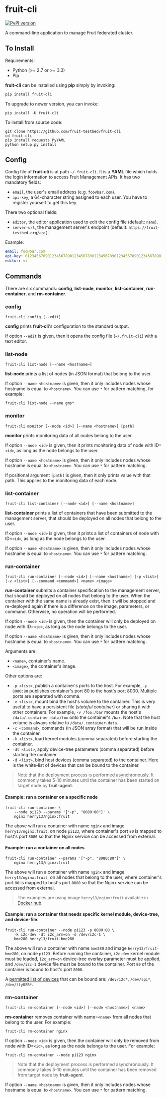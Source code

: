 fruit-cli
=========

[![PyPI version](https://badge.fury.io/py/fruit-cli.svg)](https://badge.fury.io/py/fruit-cli)

A command-line application to manage Fruit federated cluster.


## To Install

Requirements:

- Python (>= 2.7 or >= 3.3)
- Pip

**fruit-cli** can be installed using **pip** simply by invoking:

```sh
pip install fruit-cli
```

To upgrade to newer version, you can invoke:

```shell
pip install -U fruit-cli
```

To install from source code:

```shell
git clone https://github.com/fruit-testbed/fruit-cli
cd fruit-cli
pip install requests PyYAML
python setup.py install
```


## Config

Config file of **fruit-cli** is at path `~/.fruit-cli`. It is a **YAML** file which holds
the login information to access Fruit Management APIs. It has two mandatory fields:

- `email`, the user's  email address (e.g. `foo@bar.com`).
- `api-key`, a 64-character string assigned to each user. You have to register yourself
  to get this key.

There two optional fields:

* `editor`, the editor application used to edit the config file (default: `nano`).
* `server-url`, the management server's endpoint (default: `https://fruit-testbed.org/api`).

Example:

```yaml
email: foo@bar.com
api-key: 0123456789012345678901234567890123456789012345678901234567890123
editor: vi
```


## Commands

There are six commands: **config**, **list-node**, **monitor**, **list-container**,
**run-container**, and **rm-container**.


### config

`fruit-cli config [--edit]`

**config** prints **fruit-cli**'s configuration to the standard output.

If option `--edit` is given, then it opens the config file (`~/.fruit-cli`) with a text editor.


### list-node

`fruit-cli list-node [--name <hostname>]`

**list-node** prints a list of nodes (in JSON format) that belong to the user.

If option `--name <hostname>` is given, then it only includes nodes whose hostname is equal to `<hostname>`. You can use `*` for pattern matching, for example:

```shell
fruit-cli list-node --name gms*
```


### monitor

`fruit-cli monitor [--node <id>] [--name <hostname>] [path]`

**monitor** prints monitoring data of all nodes belong to the user.

If option `--node <id>` is given, then it prints monitoring data of node with ID=`<id>`,
as long as the node belongs to the user.

If option `--name <hostname>` is given, then it only includes nodes whose hostname is equal to `<hostname>`. You can use `*` for pattern matching.

If positional argument `[path]` is given, then it only prints value with that path. This applies to the monitoring data of each node.


### list-container

`fruit-cli list-container [--node <id>] [--name <hostname>]`

**list-container** prints a list of containers that have been submitted to the management
server, that should be deployed on all nodes that belong to the user.

If option `--node <id>` is given, then it prints a list of containers of node with
ID=`<id>`, as long as the node belongs to the user.

If option `--name <hostname>` is given, then it only includes nodes whose hostname is equal to `<hostname>`. You can use `*` for pattern matching.


### run-container

`fruit-cli run-container [--node <id>] [--name <hostname>] [-p <list>] [-v <list>] [--command <command>] <name> <image>`

**run-container** submits a container specification to the management server,
that should be deployed on all nodes that belong to the user. When the container
with the same name is already exist, then it will be stopped and re-deployed again
if there is a difference on the image, parameters, or command.
Otherwise, no operation will be performed.

If option `--node <id>` is given, then the container will only be deployed on node
with ID=`<id>`, as long as the node belongs to the user.

If option `--name <hostname>` is given, then it only includes nodes whose hostname is equal to `<hostname>`. You can use `*` for pattern matching.

Arguments are:
- `<name>`, container's name.
- `<image>`, the container's image.

Other options are:
- `-p <list>`, publish a container's ports to the host. For example,
  `-p 8000:80` publishes container's port 80 to the host's port 8000.
  Multiple ports are separated with comma.
- `-v <list>`, mount bind the host's volume to the container. This is very useful
  to have a persistent file (_stateful container_) or sharing it with other containers. For example,
  `-v /foo:/bar` mounts the host's `/data/.container-data/foo`
  onto the container's `/bar`. Note that the host volume is always relative to `/data/.container-data`.
- `-c <command>`, commands (in JSON array format) that will be run inside the container.
- `-k <list>`, load kernel modules (comma separated) before starting the container.
- `-dt <list>`, apply device-tree parameters (comma separated) before starting the container.
- `-d <list>`, bind host devices (comma separated) to the container. [Here](https://github.com/fruit-testbed/fruit-agent/blob/1436ae0a99e784461a586feffea499841c39fe4c/fruit-container.in#L24) is the white-list of devices that can be bound to the container.

> Note that the deployment process is performed asynchronously. It commonly takes 5-10
> minutes until the container has been started on target node by **fruit-agent**.


#### Example: run a container on a specific node

```shell
fruit-cli run-container \
    --node pi123 --params '["-p", "8080:80"]' \
    nginx herry13/nginx:fruit
```

The above will run a container with name `nginx` and image `herry13/nginx:fruit`, on node `pi123`,
where container's port `80` is mapped to host's port `8080` so that the Nginx service can be
accessed from external.


#### Example: run a container on all nodes

```shell
fruit-cli run-container --params '["-p", "8080:80"]' \
    nginx herry13/nginx:fruit
```

The above will run a container with name `nginx` and image `herry13/nginx:fruit`, on all nodes
that belong to the user, where container's port `80` is mapped to host's port `8080` so that
the Nginx service can be accessed from external.


> The examples are using image `herry13/nginx:fruit` available in [Docker hub](https://hub.docker.com/r/herry13/nginx/).

#### Example: run a container that needs specific kernel module, device-tree, and device-file.

```shell
fruit-cli run-container --node pi123 -p 8000:80 \
    -k i2c-dev -dt i2c_arm=on -d /dev/i2c-1 \
    bme280 herry13/fruit-bme280
```

The above will run a container with name `bme280` and image `herry13/fruit-bme280`, on node `pi123`. Before running the container, `i2c-dev` kernel module must be loaded, `i2c_arm=on` device-tree overlay parameter must be applied, and `/dev/i2c-1` device file must be bound to the container. Port `80` of the container is bound to host's port `8000`.

A [permitted list of devices](https://github.com/fruit-testbed/fruit-agent/blob/1436ae0a99e784461a586feffea499841c39fe4c/fruit-container.in#L24) that can be bound are: `/dev/i2c*`, `/dev/spi*`, `/dev/ttyUSB*`.


### rm-container

`fruit-cli rm-container [--node <id>] [--node <hostname>] <name>`

**rm-container** removes container with name=`<name>` from all nodes that belong to the user.
For example:

```shell
fruit-cli rm-container nginx
```

If option `--node <id>` is given, then the container will only be removed from node with
ID=`<id>`, as long as the node belongs to the user. For example:

```shell
fruit-cli rm-container --node pi123 nginx
```

> Note that the deployment process is performed asynchronously. It commonly takes 5-10
> minutes until the container has been removed from target node by **fruit-agent**.

If option `--name <hostname>` is given, then it only includes nodes whose hostname is equal to `<hostname>`. You can use `*` for pattern matching.
